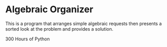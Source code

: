 # Algebraic Organizer
This is a program that arranges simple algebraic requests then presents a sorted look at the problem and provides a solution.  


300 Hours of Python
